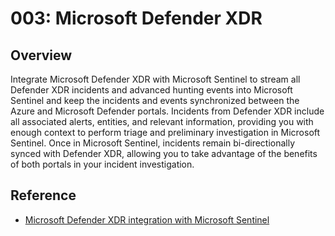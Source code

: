 # 003: Microsoft Defender XDR

## Overview

Integrate Microsoft Defender XDR with Microsoft Sentinel to stream all Defender XDR incidents and advanced hunting events into Microsoft Sentinel and keep the incidents and events synchronized between the Azure and Microsoft Defender portals. Incidents from Defender XDR include all associated alerts, entities, and relevant information, providing you with enough context to perform triage and preliminary investigation in Microsoft Sentinel. Once in Microsoft Sentinel, incidents remain bi-directionally synced with Defender XDR, allowing you to take advantage of the benefits of both portals in your incident investigation.

## Reference

* [Microsoft Defender XDR integration with Microsoft Sentinel](https://learn.microsoft.com/en-us/azure/sentinel/microsoft-365-defender-sentinel-integration?tabs=azure-portal)